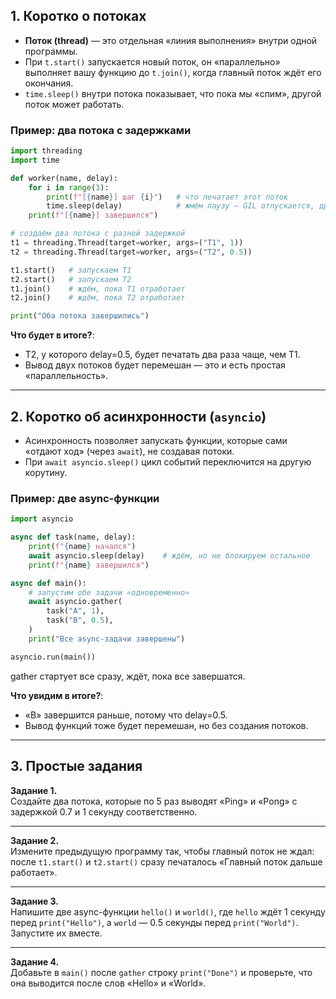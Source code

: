 

## 1. Коротко о потоках

- **Поток (thread)** — это отдельная «линия выполнения» внутри одной программы.  
- При `t.start()` запускается новый поток, он «параллельно» выполняет вашу функцию до `t.join()`, когда главный поток ждёт его окончания.  
- `time.sleep()` внутри потока показывает, что пока мы «спим», другой поток может работать.

### Пример: два потока с задержками

```python
import threading
import time

def worker(name, delay):
    for i in range(3):
        print(f"[{name}] шаг {i}")   # что печатает этот поток
        time.sleep(delay)            # жмём паузу — GIL отпускается, другой поток бежит
    print(f"[{name}] завершился")

# создаём два потока с разной задержкой
t1 = threading.Thread(target=worker, args=("T1", 1))
t2 = threading.Thread(target=worker, args=("T2", 0.5))

t1.start()   # запускаем T1
t2.start()   # запускаем T2
t1.join()    # ждём, пока T1 отработает
t2.join()    # ждём, пока T2 отработает

print("Оба потока завершились")
```

**Что будет в итоге?**:  
- T2, у которого delay=0.5, будет печатать два раза чаще, чем T1.  
- Вывод двух потоков будет перемешан — это и есть простая «параллельность».

---

## 2. Коротко об асинхронности (`asyncio`)

- Асинхронность позволяет запускать функции, которые сами «отдают ход» (через `await`), не создавая потоки.  
- При `await asyncio.sleep()` цикл событий переключится на другую корутину.

### Пример: две async-функции

```python
import asyncio

async def task(name, delay):
    print(f"{name} начался")
    await asyncio.sleep(delay)    # ждём, но не блокируем остальное
    print(f"{name} завершился")

async def main():
    # запустим обе задачи «одновременно»
    await asyncio.gather(
        task("A", 1),
        task("B", 0.5),
    )
    print("Все async-задачи завершены")

asyncio.run(main())
```
gather стартует все сразу, ждёт, пока все завершатся.

**Что увидим в итоге?**:  
- «B» завершится раньше, потому что delay=0.5.  
- Вывод функций тоже будет перемешан, но без создания потоков.

---

## 3. Простые задания

**Задание 1.**  
Создайте два потока, которые по 5 раз выводят «Ping» и «Pong» с задержкой 0.7 и 1 секунду соответственно.



---

**Задание 2.**  
Измените предыдущую программу так, чтобы главный поток не ждал: после `t1.start()` и `t2.start()` сразу печаталось «Главный поток дальше работает».



---

**Задание 3.**  
Напишите две async-функции `hello()` и `world()`, где `hello` ждёт 1 секунду перед `print("Hello")`, а `world` — 0.5 секунды перед `print("World")`. Запустите их вместе.


---

**Задание 4.**  
Добавьте в `main()` после `gather` строку `print("Done")` и проверьте, что она выводится после слов «Hello» и «World».

